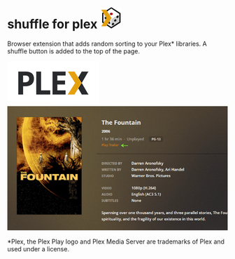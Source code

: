 # shuffle for plex ![alt tag](https://raw.githubusercontent.com/conceptualspace/shuffle-for-plex/master/src/img/icon48.png) 

Browser extension that adds random sorting to your Plex* libraries. A shuffle button is added to the top of the page.

![alt tag](https://raw.githubusercontent.com/conceptualspace/metatrailer-for-plex/master/plex-logo-flat-small.png)
![alt tag](https://raw.githubusercontent.com/conceptualspace/metatrailer-for-plex/master/screenshot.png)

*Plex, the Plex Play logo and Plex Media Server are trademarks of Plex and used under a license.
